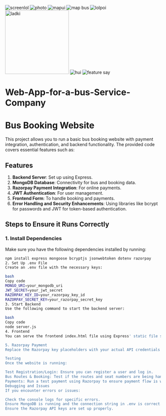 ![screenlol](https://github.com/user-attachments/assets/0d2e2eb6-6c0e-4787-a295-efc913a6671a)
![photo](https://github.com/user-attachments/assets/118aa4c2-86de-4b60-aac1-e74a0209590a)
![mapui](https://github.com/user-attachments/assets/75f65ad5-a24f-437d-a895-f2205c6a9973)
![map bus](https://github.com/user-attachments/assets/75c26258-55e2-458a-9428-44cddd77371d)
![lolpoi](https://github.com/user-attachments/assets/c49d6b0c-6ffc-4659-b395-fa1c6220fbb1)
<img width="206" alt="ladki" src="https://github.com/user-attachments/assets/ce28e155-1227-42fe-ac40-ed905d9adb71">
![hui](https://github.com/user-attachments/assets/c6e6e937-d483-4137-99ba-4d6c44e1788f)
![feature say](https://github.com/user-attachments/assets/dddc7c8c-1b93-41b1-90a8-df9290a49aaa)
# Web-App-for-a-bus-Service-Company
# Bus Booking Website

This project allows you to run a basic bus booking website with payment integration, authentication, and backend functionality. The provided code covers essential features such as:

## Features

1. **Backend Server**: Set up using Express.
2. **MongoDB Database**: Connectivity for bus and booking data.
3. **Razorpay Payment Integration**: For online payments.
4. **JWT Authentication**: For user management.
5. **Frontend Form**: To handle booking and payments.
6. **Error Handling and Security Enhancements**: Using libraries like bcrypt for passwords and JWT for token-based authentication.

## Steps to Ensure it Runs Correctly

### 1. Install Dependencies

Make sure you have the following dependencies installed by running:

```bash
npm install express mongoose bcryptjs jsonwebtoken dotenv razorpay
2. Set Up .env File
Create an .env file with the necessary keys:

bash
Copy code
MONGO_URI=your_mongodb_uri
JWT_SECRET=your_jwt_secret
RAZORPAY_KEY_ID=your_razorpay_key_id
RAZORPAY_SECRET_KEY=your_razorpay_secret_key
3. Start Backend
Use the following command to start the backend server:

bash
Copy code
node server.js
4. Frontend
You can serve the frontend index.html file using Express' static file serving functionality or use an additional tool like live server for local testing.

5. Razorpay Payment
Replace the Razorpay key placeholders with your actual API credentials from Razorpay. Test the payment gateway integration in test mode first.

Testing
Once the website is running:

Test Registration/Login: Ensure you can register a user and log in.
Bus Routes & Booking: Test if the routes and seat numbers are being handled correctly.
Payments: Run a test payment using Razorpay to ensure payment flow is working.
Debugging and Issues
If you encounter errors or issues:

Check the console logs for specific errors.
Ensure MongoDB is running and the connection string in .env is correct.
Ensure the Razorpay API keys are set up properly.
